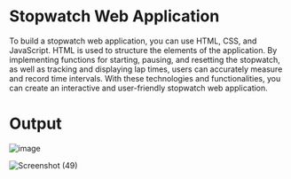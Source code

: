 # Stopwatch Web Application
To build a stopwatch web application, you can use HTML, CSS, and JavaScript. HTML is used to structure the elements of the application. By implementing functions for starting, pausing, and resetting the stopwatch, as well as tracking and displaying lap times, users can accurately measure and record time intervals. With these technologies and functionalities, you can create an interactive and user-friendly stopwatch web application.

# Output
![image](https://github.com/samridhi1411/PRODIGY_WD_02/assets/131517145/8c072606-9618-43ab-ba38-3126aa2bdb83)


![Screenshot (49)](https://github.com/samridhi1411/PRODIGY_WD_02/assets/131517145/d9f5e9c9-f637-46c8-9322-d8f7c269241d)
